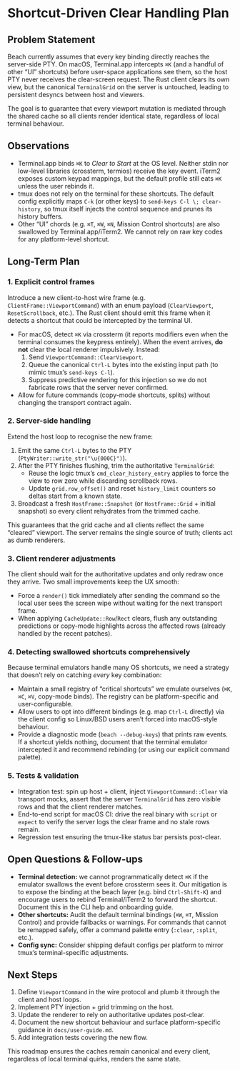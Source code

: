 # Shortcut-Driven Clear Handling Plan

## Problem Statement

Beach currently assumes that every key binding directly reaches the
server-side PTY. On macOS, Terminal.app intercepts `⌘K` (and a handful of other
“UI” shortcuts) before user-space applications see them, so the host PTY never
receives the clear-screen request. The Rust client clears its own view, but the
canonical `TerminalGrid` on the server is untouched, leading to persistent
desyncs between host and viewers.

The goal is to guarantee that every viewport mutation is mediated through the
shared cache so all clients render identical state, regardless of local terminal
behaviour.

## Observations

- Terminal.app binds `⌘K` to *Clear to Start* at the OS level. Neither stdin nor
  low-level libraries (crossterm, termios) receive the key event. iTerm2 exposes
  custom keypad mappings, but the default profile still eats `⌘K` unless the
  user rebinds it.
- tmux does not rely on the terminal for these shortcuts. The default config
  explicitly maps `C-k` (or other keys) to `send-keys C-l \; clear-history`, so
  tmux itself injects the control sequence and prunes its history buffers.
- Other “UI” chords (e.g. `⌘T`, `⌘W`, `⌘N`, Mission Control shortcuts) are also
  swallowed by Terminal.app/iTerm2. We cannot rely on raw key codes for any
  platform-level shortcut.

## Long-Term Plan

### 1. Explicit control frames

Introduce a new client-to-host wire frame (e.g. `ClientFrame::ViewportCommand`)
with an enum payload (`ClearViewport`, `ResetScrollback`, etc.). The Rust client
should emit this frame when it detects a shortcut that could be intercepted by
the terminal UI.

- For macOS, detect `⌘K` via crossterm (it reports modifiers even when the
  terminal consumes the keypress entirely). When the event arrives, **do not**
  clear the local renderer impulsively. Instead:
  1. Send `ViewportCommand::ClearViewport`.
  2. Queue the canonical `Ctrl-L` bytes into the existing input path (to mimic
     tmux’s `send-keys C-l`).
  3. Suppress predictive rendering for this injection so we do not fabricate
     rows that the server never confirmed.
- Allow for future commands (copy-mode shortcuts, splits) without changing the
  transport contract again.

### 2. Server-side handling

Extend the host loop to recognise the new frame:

1. Emit the same `Ctrl-L` bytes to the PTY (`PtyWriter::write_str("\u{000C}")`).
2. After the PTY finishes flushing, trim the authoritative `TerminalGrid`:
   - Reuse the logic tmux’s `cmd_clear_history_entry` applies to force the view
     to row zero while discarding scrollback rows.
   - Update `grid.row_offset()` and reset `history_limit` counters so deltas
     start from a known state.
3. Broadcast a fresh `HostFrame::Snapshot` (or `HostFrame::Grid` + initial
   snapshot) so every client rehydrates from the trimmed cache.

This guarantees that the grid cache and all clients reflect the same “cleared”
viewport. The server remains the single source of truth; clients act as dumb
renderers.

### 3. Client renderer adjustments

The client should wait for the authoritative updates and only redraw once they
arrive. Two small improvements keep the UX smooth:

- Force a `render()` tick immediately after sending the command so the local
  user sees the screen wipe without waiting for the next transport frame.
- When applying `CacheUpdate::Row`/`Rect` clears, flush any outstanding
  predictions or copy-mode highlights across the affected rows (already handled
  by the recent patches).

### 4. Detecting swallowed shortcuts comprehensively

Because terminal emulators handle many OS shortcuts, we need a strategy that
doesn’t rely on catching *every* key combination:

- Maintain a small registry of “critical shortcuts” we emulate ourselves
  (`⌘K`, `⌘C`, `⌘V`, copy-mode binds). The registry can be platform-specific and
  user-configurable.
- Allow users to opt into different bindings (e.g. map `Ctrl-L` directly) via
  the client config so Linux/BSD users aren’t forced into macOS-style behaviour.
- Provide a diagnostic mode (`beach --debug-keys`) that prints raw events. If a
  shortcut yields nothing, document that the terminal emulator intercepted it
  and recommend rebinding (or using our explicit command palette).

### 5. Tests & validation

- Integration test: spin up host + client, inject `ViewportCommand::Clear` via
  transport mocks, assert that the server `TerminalGrid` has zero visible rows
  and that the client renderer matches.
- End-to-end script for macOS CI: drive the real binary with `script` or `expect`
  to verify the server logs the clear frame and no stale rows remain.
- Regression test ensuring the tmux-like status bar persists post-clear.

## Open Questions & Follow-ups

- **Terminal detection:** we cannot programmatically detect `⌘K` if the emulator
  swallows the event before crossterm sees it. Our mitigation is to expose the
  binding at the beach layer (e.g. bind `Ctrl-Shift-K`) and encourage
  users to rebind Terminal/iTerm2 to forward the shortcut. Document this in the
  CLI help and onboarding guide.
- **Other shortcuts:** Audit the default terminal bindings (`⌘W`, `⌘T`, Mission
  Control) and provide fallbacks or warnings. For commands that cannot be
  remapped safely, offer a command palette entry (`:clear`, `:split`, etc.).
- **Config sync:** Consider shipping default configs per platform to mirror
  tmux’s terminal-specific adjustments.

## Next Steps

1. Define `ViewportCommand` in the wire protocol and plumb it through the client
   and host loops.
2. Implement PTY injection + grid trimming on the host.
3. Update the renderer to rely on authoritative updates post-clear.
4. Document the new shortcut behaviour and surface platform-specific guidance in
   `docs/user-guide.md`.
5. Add integration tests covering the new flow.

This roadmap ensures the caches remain canonical and every client, regardless
of local terminal quirks, renders the same state.
